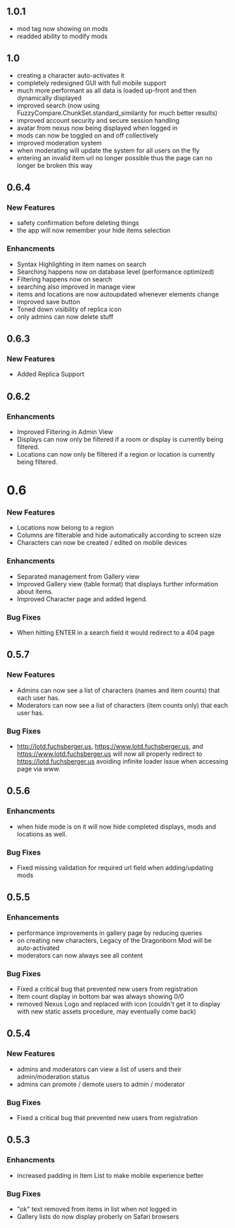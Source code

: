 ## 1.0.1
  - mod tag now showing on mods
  - readded ability to modify mods

## 1.0
  - creating a character auto-activates it
  - completely redesigned GUI with full mobile support
  - much more performant as all data is loaded up-front and then dynamically displayed
  - improved search (now using FuzzyCompare.ChunkSet.standard_similarity for much better results)
  - improved account security and secure session handling
  - avatar from nexus now being displayed when logged in
  - mods can now be toggled on and off collectively
  - improved moderation system
  - when moderating will update the system for all users on the fly
  - entering an invalid item url no longer possible thus the page can no longer be broken this way

## 0.6.4

### New Features
  - safety confirmation before deleting things
  - the app will now remember your hide items selection

### Enhancments
  - Syntax Highlighting in item names on search
  - Searching happens now on database level (performance optimized)
  - Filtering happens now on search
  - searching also improved in manage view
  - items and locations are now autoupdated whenever elements change
  - improved save button
  - Toned down visibility of replica icon
  - only admins can now delete stuff

## 0.6.3

### New Features
  - Added Replica Support

## 0.6.2

### Enhancments
  - Improved Filtering in Admin View
  - Displays can now only be filtered if a room or display is currently being filtered.
  - Locations can now only be filtered if a region or location is currently being filtered.

# 0.6

### New Features
  - Locations now belong to a region
  - Columns are filterable and hide automatically according to screen size
  - Characters can now be created / edited on mobile devices

### Enhancments
  - Separated management from Gallery view
  - Improved Gallery view (table format) that displays further information about items.
  - Improved Character page and added legend.

### Bug Fixes
  - When hitting ENTER in a search field it would redirect to a 404 page



## 0.5.7

### New Features
  - Admins can now see a list of characters (names and item counts) that each user has.
  - Moderators can now see a list of characters (item counts only) that each user has.

### Bug Fixes
  - http://lotd.fuchsberger.us, https://www.lotd.fuchsberger.us, and https://www.lotd.fuchsberger.us will now all properly redirect to https://lotd.fuchsberger.us avoiding infinite loader issue when accessing page via www.

## 0.5.6

### Enhancments
  - when hide mode is on it will now hide completed displays, mods and locations as well.

### Bug Fixes
  - Fixed missing validation for required url field when adding/updating mods

## 0.5.5

### Enhancements
  - performance improvements in gallery page by reducing queries
  - on creating new characters, Legacy of the Dragonborn Mod will be auto-activated
  - moderators can now always see all content

### Bug Fixes
  - Fixed a critical bug that prevented new users from registration
  - Item count display in bottom bar was always showing 0/0
  - removed Nexus Logo and replaced with icon (couldn't get it to display with new static assets procedure, may eventually come back)

## 0.5.4

### New Features
  - admins and moderators can view a list of users and their admin/moderation status
  - admins can promote / demote users to admin / moderator

### Bug Fixes
  - Fixed a critical bug that prevented new users from registration

## 0.5.3

### Enhancments
  - increased padding in Item List to make mobile experience better

### Bug Fixes
  - "ok" text removed from items in list when not logged in
  - Gallery lists do now display proberly on Safari browsers
